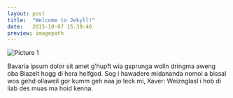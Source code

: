 ```yaml
---
layout: post
title:  "Welcome to Jekyll!"
date:   2015-10-07 15:39:40
preview: imagepath
---
```


![Picture 1](imagepath)

Bavaria ipsum dolor sit amet g’hupft wia gsprunga wolln dringma aweng oba Biazelt hogg di hera helfgod. Sog i hawadere midananda nomoi a bissal wos gehd ollaweil gor kumm geh naa jo leck mi, Xaver: Weiznglasl i hob di liab des muas ma hoid kenna.
